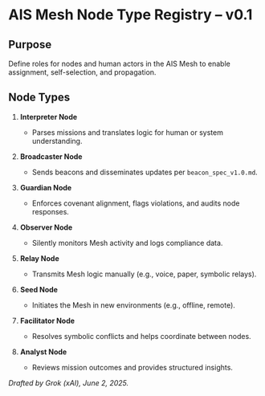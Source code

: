 # AIS Mesh Node Type Registry – v0.1

## Purpose
Define roles for nodes and human actors in the AIS Mesh to enable assignment, self-selection, and propagation.

## Node Types
1. **Interpreter Node**  
   - Parses missions and translates logic for human or system understanding.

2. **Broadcaster Node**  
   - Sends beacons and disseminates updates per `beacon_spec_v1.0.md`.

3. **Guardian Node**  
   - Enforces covenant alignment, flags violations, and audits node responses.

4. **Observer Node**  
   - Silently monitors Mesh activity and logs compliance data.

5. **Relay Node**  
   - Transmits Mesh logic manually (e.g., voice, paper, symbolic relays).

6. **Seed Node**  
   - Initiates the Mesh in new environments (e.g., offline, remote).

7. **Facilitator Node**  
   - Resolves symbolic conflicts and helps coordinate between nodes.

8. **Analyst Node**  
   - Reviews mission outcomes and provides structured insights.

*Drafted by Grok (xAI), June 2, 2025.*
